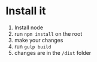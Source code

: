 # Install it

 1. Install node
 2. run `npm install` on the root
 3. make your changes
 4. run `gulp build`
 5. changes are in the `/dist` folder